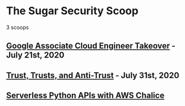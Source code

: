 # The Sugar Security Scoop

3 scoops

## [Google Associate Cloud Engineer Takeover](./2020/07/21-takeover) - July 21st, 2020 

## [Trust, Trusts, and Anti-Trust](./2020/07/31-anti-trust) - July 31st, 2020

## [Serverless Python APIs with AWS Chalice](./preview)
